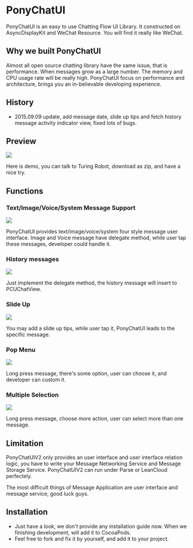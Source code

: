 # PonyChatUI
PonyChatUI is an easy to use Chatting Flow UI Library. It constructed on AsyncDisplayKit and WeChat Resource. You will find it really like WeChat.

## Why we built PonyChatUI
Almost all open source chatting library have the same issue, that is performance. When messages grow as a large number. The memory and CPU usage rate will be really high.
PonyChatUI focus on performance and architecture, brings you an in-believable developing experience.

## History

* 2015.09.09 update, add message date, slide up tips and fetch history message activity indicator view, fixed lots of bugs.

## Preview

![](https://raw.githubusercontent.com/PonyGroup/PonyChatUIV2/master/screenshot/1.gif)

Here is demo, you can talk to Turing Robot, download as zip, and have a nice try.

## Functions

### Text/Image/Voice/System Message Support

![](https://raw.githubusercontent.com/PonyGroup/PonyChatUIV2/master/screenshot/DemoVideo.gif)

PonyChatUI provides text/image/voice/system four style message user interface.
Image and Voice message have delegate method, while user tap these messages, developer could handle it.

### History messages

![](https://raw.githubusercontent.com/PonyGroup/PonyChatUIV2/master/screenshot/3.gif)

Just implement the delegate method, the history message will insert to PCUChatView.

### Slide Up

![](https://raw.githubusercontent.com/PonyGroup/PonyChatUIV2/master/screenshot/2.gif)

You may add a slide up tips, while user tap it, PonyChatUI leads to the specific message.

### Pop Menu

![](https://raw.githubusercontent.com/PonyGroup/PonyChatUIV2/master/screenshot/4.png)

Long press message, there's some option, user can choose it, and developer can custom it.

### Multiple Selection

![](https://raw.githubusercontent.com/PonyGroup/PonyChatUIV2/master/screenshot/5.png)

Long press message, choose more action, user can select more than one message.

## Limitation

PonyChatUIV2 only provides an user interface and user interface relation logic, you have to write your Message Networking Service and Message Storage Service. PonyChatUIV2 can run under Parse or LeanCloud perfectely.

The most difficult things of Message Application are user interface and message service, good luck guys.

## Installation

* Just have a look, we don't provide any installation guide now. When we finishing development, will add it to CocoaPods.
* Feel free to fork and fix it by yourself, and add it to your project.
